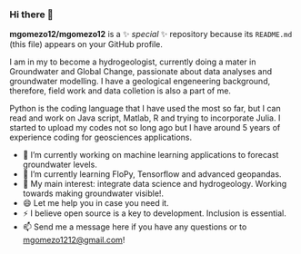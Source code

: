 ### Hi there 👋

**mgomezo12/mgomezo12** is a ✨ _special_ ✨ repository because its `README.md` (this file) appears on your GitHub profile.

I am in my to become a hydrogeologist, currently doing a mater in Groundwater and Global Change, passionate about data analyses and groundwater modelling. I have a geological engeneering background, therefore, field work and data colletion is also a part of me. 

Python is the coding language that I have used the most so far, but I can read and work on Java script, Matlab, R and trying to incorporate Julia. 
I started to upload my codes not so long ago but I have around 5 years of experience coding for geosciences applications. 



- 🔭 I’m currently working on machine learning applications to forecast groundwater levels.
- 🌱 I’m currently learning FloPy, Tensorflow and advanced geopandas.
- 💬 My main interest: integrate data science and hydrogeology. Working towards making groundwater visible!.
- 😄 Let me help you in case you need it.
- ⚡ I believe open source is a key to development. Inclusion is essential.
- 📫 Send me a message here if you have any questions or to mgomezo1212@gmail.com!

